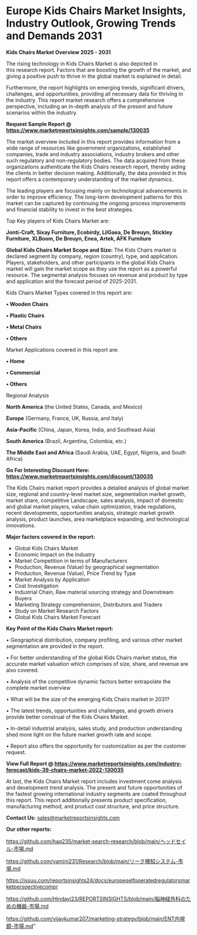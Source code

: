 # Europe Kids Chairs Market Insights, Industry Outlook, Growing Trends and Demands 2031

<Strong> Kids Chairs Market Overview 2025 - 2031</strong>

The rising technology in Kids Chairs Market is also depicted in this research report. Factors that are boosting the growth of the market, and giving a positive push to thrive in the global market is explained in detail.

Furthermore, the report highlights on emerging trends, significant drivers, challenges, and opportunities, providing all necessary data for thriving in the industry. This report market research offers a comprehensive perspective, including an in-depth analysis of the present and future scenarios within the industry.

<strong>Request Sample Report @ <a href=https://www.marketreportsinsights.com/sample/130035>https://www.marketreportsinsights.com/sample/130035</a></strong>

The market overview included in this report provides information from a wide range of resources like government organizations, established companies, trade and industry associations, industry brokers and other such regulatory and non-regulatory bodies. The data acquired from these organizations authenticate the Kids Chairs research report, thereby aiding the clients in better decision making. Additionally, the data provided in this report offers a contemporary understanding of the market dynamics.

The leading players are focusing mainly on technological advancements in order to improve efficiency. The long-term development patterns for this market can be captured by continuing the ongoing process improvements and financial stability to invest in the best strategies.

Top Key players of Kids Chairs Market are:

<strong>Jonti-Craft, Sixay Furniture, Ecobirdy, LilGaea, De Breuyn, Stickley Furniture, XLBoom, De Breuyn, Enea, Artek, AFK Furniture</strong>

<strong><b>Global Kids Chairs Market Scope and Size:</b></strong>
The Kids Chairs market is declared segment by company, region (country), type, and application. Players, stakeholders, and other participants in the global Kids Chairs market will gain the market scope as they use the report as a powerful resource. The segmental analysis focuses on revenue and product by type and application and the forecast period of 2025-2031.

Kids Chairs Market Types covered in this report are:

<strong>• Wooden Chairs

• Plastic Chairs

• Metal Chairs

• Others</strong>

Market Applications covered in this report are:

<strong>• Home

• Commercial

• Others</strong> 

Regional Analysis

<strong>North America</strong> (the United States, Canada, and Mexico)

<strong>Europe</strong> (Germany, France, UK, Russia, and Italy)

<strong>Asia-Pacific</strong> (China, Japan, Korea, India, and Southeast Asia)

<strong>South America</strong> (Brazil, Argentina, Colombia, etc.)

<strong>The Middle East and Africa</strong> (Saudi Arabia, UAE, Egypt, Nigeria, and South Africa)

<strong>Go For Interesting Discount Here: <a href=https://www.marketreportsinsights.com/discount/130035>https://www.marketreportsinsights.com/discount/130035</a></strong>

The Kids Chairs market report provides a detailed analysis of global market size, regional and country-level market size, segmentation market growth, market share, competitive Landscape, sales analysis, impact of domestic and global market players, value chain optimization, trade regulations, recent developments, opportunities analysis, strategic market growth analysis, product launches, area marketplace expanding, and technological innovations.

<strong><b>Major factors covered in the report:</b></strong>
<ul>
  <li>Global Kids Chairs Market </li>
  <li>Economic Impact on the Industry</li>
  <li>Market Competition in terms of Manufacturers</li>
  <li>Production, Revenue (Value) by geographical segmentation</li>
  <li>Production, Revenue (Value), Price Trend by Type</li>
  <li>Market Analysis by Application</li>
  <li>Cost Investigation</li>
  <li>Industrial Chain, Raw material sourcing strategy and Downstream Buyers</li>
  <li>Marketing Strategy comprehension, Distributors and Traders</li>
  <li>Study on Market Research Factors</li>
  <li>Global Kids Chairs Market Forecast</li>
</ul>

<strong><b>Key Point of the Kids Chairs Market report:</b></strong>

• Geographical distribution, company profiling, and various other market segmentation are provided in the report.

• For better understanding of the global Kids Chairs market status, the accurate market valuation which comprises of size, share, and revenue are also covered.

• Analysis of the competitive dynamic factors better extrapolate the complete market overview

• What will be the size of the emerging Kids Chairs market in 2031?

• The latest trends, opportunities and challenges, and growth drivers provide better construal of the Kids Chairs Market.

• In-detail industrial analysis, sales study, and production understanding shed more light on the future market growth rate and scope.

• Report also offers the opportunity for customization as per the customer request.

<strong><b>View Full Report @ <a href=https://www.marketreportsinsights.com/industry-forecast/kids-39-chairs-market-2022-130035>https://www.marketreportsinsights.com/industry-forecast/kids-39-chairs-market-2022-130035</a></b></strong>


At last, the Kids Chairs Market report includes investment come analysis and development trend analysis. The present and future opportunities of the fastest growing international industry segments are coated throughout this report. This report additionally presents product specification, manufacturing method, and product cost structure, and price structure.

<strong>Contact Us:</strong>
sales@marketreportsinsights.com

<strong>Our other reports:</strong>

<a href=https://github.com/haq235/market-search-research/blob/main/ヘッドセイル-市場.md>https://github.com/haq235/market-search-research/blob/main/ヘッドセイル-市場.md</a>

<a href=https://github.com/yamini231/Research/blob/main/リーク検知システム-市場.md>https://github.com/yamini231/Research/blob/main/リーク検知システム-市場.md</a>

<a href=https://issuu.com/reportsinsights24/docs/europeselfoperatedregulatorsmarketperspectivecompr>https://issuu.com/reportsinsights24/docs/europeselfoperatedregulatorsmarketperspectivecompr</a>

<a href=https://github.com/Hindavi23/REPORTSINSIGHTS/blob/main/脳神経外科のための機器-市場.md>https://github.com/Hindavi23/REPORTSINSIGHTS/blob/main/脳神経外科のための機器-市場.md</a>

<a href=https://github.com/vijaykumar207/marketing-strategy/blob/main/ENT内視鏡-市場.md>https://github.com/vijaykumar207/marketing-strategy/blob/main/ENT内視鏡-市場.md</a>"
